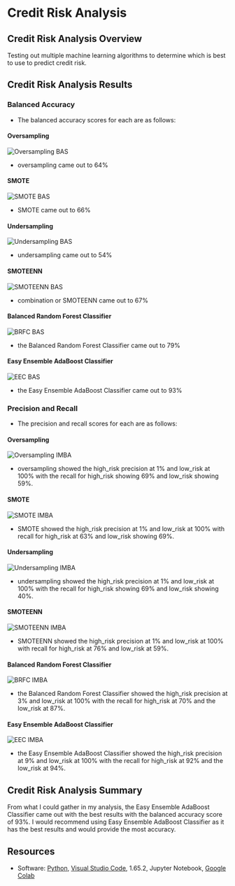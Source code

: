 # Credit Risk Analysis

## Credit Risk Analysis Overview

Testing out multiple machine learning algorithms to determine which is best to use to predict credit risk.

## Credit Risk Analysis Results

### Balanced Accuracy

- The balanced accuracy scores for each are as follows:

#### Oversampling

![Oversampling BAS](Images/bas_over.png)

- oversampling came out to 64%

#### SMOTE

![SMOTE BAS](Images/bas_smote.png)

- SMOTE came out to 66%

#### Undersampling

![Undersampling BAS](Images/bas_under.png)

- undersampling came out to 54%

#### SMOTEENN

![SMOTEENN BAS](Images/bas_smoteenn.png)

- combination or SMOTEENN came out to 67%

#### Balanced Random Forest Classifier

![BRFC BAS](Images/bas_brfc.png)

- the Balanced Random Forest Classifier came out to 79%

#### Easy Ensemble AdaBoost Classifier

![EEC BAS](Images/bas_ens.png)

- the Easy Ensemble AdaBoost Classifier came out to 93%

### Precision and Recall

- The precision and recall scores for each are as follows:

#### Oversampling

![Oversampling IMBA](Images/imba_over.png)

- oversampling showed the high_risk precision at 1% and low_risk at 100% with the recall for high_risk showing 69% and low_risk showing 59%.

#### SMOTE

![SMOTE IMBA](Images/imba_smote.png)

- SMOTE showed the high_risk precision at 1% and low_risk at 100% with recall for high_risk at 63% and low_risk showing 69%.

#### Undersampling

![Undersampling IMBA](Images/imba_under.png)

- undersampling showed the high_risk precision at 1% and low_risk at 100% with the recall for high_risk showing 69% and low_risk showing 40%.

#### SMOTEENN

![SMOTEENN IMBA](Images/imba_smoteenn.png)

- SMOTEENN showed the high_risk precision at 1% and low_risk at 100% with recall for high_risk at 76% and low_risk at 59%.

#### Balanced Random Forest Classifier

![BRFC IMBA](Images/imba_brfc.png)

- the Balanced Random Forest Classifier showed the high_risk precision at 3% and low_risk at 100% with the recall for high_risk at 70% and the low_risk at 87%.

#### Easy Ensemble AdaBoost Classifier

![EEC IMBA](Images/imba_ens.png)

- the Easy Ensemble AdaBoost Classifier showed the high_risk precision at 9% and low_risk at 100% with the recall for high_risk at 92% and the low_risk at 94%.

## Credit Risk Analysis Summary 

From what I could gather in my analysis, the Easy Ensemble AdaBoost Classifier came out with the best results with the balanced accuracy score of 93%. I would recommend using Easy Ensemble AdaBoost Classifier as it has the best results and would provide the most accuracy.

## Resources
- Software: [Python](https://www.python.org/), [Visual Studio Code](https://code.visualstudio.com/), 1.65.2, Jupyter Notebook, [Google Colab](https://colab.research.google.com/notebooks/welcome.ipynb)
